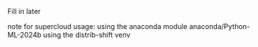 Fill in later

note for supercloud usage:
using the anaconda module anaconda/Python-ML-2024b
using the distrib-shift venv